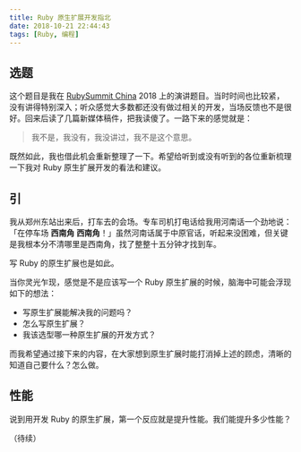 ```yaml
---
title: Ruby 原生扩展开发指北
date: 2018-10-21 22:44:43
tags: [Ruby, 编程]
---
```


## 选题

这个题目是我在 [RubySummit China](https://rubysummit.cn/) 2018 上的演讲题目。当时时间也比较紧，没有讲得特别深入；听众感觉大多数都还没有做过相关的开发，当场反馈也不是很好。回来后读了几篇新媒体稿件，把我读傻了。一路下来的感觉就是：
> 我不是，我没有，我没讲过，我不是这个意思。

既然如此，我也借此机会重新整理了一下。希望给听到或没有听到的各位重新梳理一下我对 Ruby 原生扩展开发的看法和建议。

## 引

我从郑州东站出来后，打车去的会场。专车司机打电话给我用河南话一个劲地说：「在停车场 **西南角** **西南角**！」虽然河南话属于中原官话，听起来没困难，但关键是我根本分不清哪里是西南角，找了整整十五分钟才找到车。

写 Ruby 的原生扩展也是如此。

当你灵光乍现，感觉是不是应该写一个 Ruby 原生扩展的时候，脑海中可能会浮现如下的想法：

- 写原生扩展能解决我的问题吗？
- 怎么写原生扩展？
- 我该选型哪一种原生扩展的开发方式？

而我希望通过接下来的内容，在大家想到原生扩展时能打消掉上述的顾虑，清晰的知道自己要什么？怎么做。

## 性能

说到用开发 Ruby 的原生扩展，第一个反应就是提升性能。我们能提升多少性能？

（待续）

<!-- 如果我们是单纯来提高性能的，我们为什么不直接写那些语言本身呢？比如我们刚刚提到的堆排序问题。谁会在生产中使用 Ruby 单独解决一个堆排序问题呢？

## 插曲 -->
